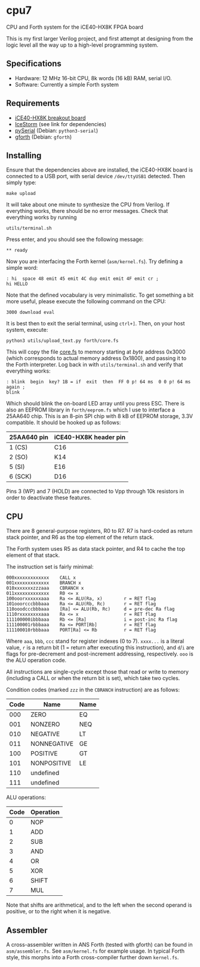 # cpu7
CPU and Forth system for the iCE40-HX8K FPGA board

This is my first larger Verilog project, and first attempt at designing from
the logic level all the way up to a high-level programming system.

## Specifications

 * Hardware: 12 MHz 16-bit CPU, 8k words (16 kB) RAM, serial I/O.
 * Software: Currently a simple Forth system

## Requirements

 * [iCE40-HX8K breakout board](http://www.latticesemi.com/en/Products/DevelopmentBoardsAndKits/iCE40HX8KBreakoutBoard.aspx)
 * [IceStorm](http://www.clifford.at/icestorm/) (see link for dependencies)
 * [pySerial](https://pythonhosted.org/pyserial/) (Debian: `python3-serial`)
 * [gforth](https://www.gnu.org/software/gforth/) (Debian: `gforth`)

## Installing

Ensure that the dependencies above are installed, the iCE40-HX8K board is
connected to a USB port, with serial device `/dev/ttyUSB1` detected. Then
simply type:

    make upload

It will take about one minute to synthesize the CPU from Verilog. If
everything works, there should be no error messages. Check that everything
works by running

    utils/terminal.sh

Press enter, and you should see the following message:

    ** ready

Now you are interfacing the Forth kernel (`asm/kernel.fs`). Try defining a
simple word:

    : hi  space 48 emit 45 emit 4C dup emit emit 4F emit cr ;
    hi HELLO

Note that the defined vocabulary is very minimalistic. To get something a bit
more useful, please execute the following command on the CPU:

    3000 download eval

It is best then to exit the serial terminal, using `ctrl+]`. Then, on your
host system, execute:

    python3 utils/upload_text.py forth/core.fs 

This will copy the file [core.fs](forth/core.fs) to memory starting at *byte*
address 0x3000 (which corresponds to actual memory address 0x1800), and
passing it to the Forth interpreter. Log back in with `utils/terminal.sh` and
verify that everything works:

    : blink  begin  key? 1B = if  exit  then  FF 0 p! 64 ms  0 0 p! 64 ms again ;
    blink

Which should blink the on-board LED array until you press ESC.
There is also an EEPROM library in `forth/eeprom.fs` which I use to interface
a 25AA640 chip.  This is an 8-pin SPI chip with 8 kB of EEPROM storage, 3.3V
compatible.  It should be hooked up as follows:

| 25AA640 pin | iCE40-HX8K header pin |
| ----------- | --------------------- |
| 1 (CS)      | C16                   |
| 2 (SO)      | K14                   |
| 5 (SI)      | E16                   |
| 6 (SCK)     | D16                   |

Pins 3 (WP) and 7 (HOLD) are connected to Vpp through 10k resistors in order
to deactivate these features.

## CPU

There are 8 general-purpose registers, R0 to R7.
R7 is hard-coded as return stack pointer, and R6 as the top element of the
return stack.

The Forth system uses R5 as data stack pointer, and R4 to cache the top
element of that stack.

The instruction set is fairly minimal:

    000xxxxxxxxxxxxx    CALL x
    001xxxxxxxxxxxxx    BRANCH x
    010xxxxxxxzzzaaa    CBRANCH x
    011xxxxxxxxxxxxx    R0 <= x
    100ooorxxxxxxaaa    Ra <= ALU(Ra, x)        r = RET flag
    101ooorcccbbbaaa    Ra <= ALU(Rb, Rc)       r = RET flag
    110ooodcccbbbaaa    [Ra] <= ALU(Rb, Rc)     d = pre-dec Ra flag
    1110rxxxxxxxxaaa    Ra <= x                 r = RET flag
    111100000ibbbaaa    Rb <= [Ra]              i = post-inc Ra flag
    111100001rbbbaaa    Ra <= PORT[Rb]          r = RET flag
    111100010rbbbaaa    PORT[Ra] <= Rb          r = RET flag

Where `aaa`, `bbb`, `ccc` stand for register indexes (0 to 7). `xxxx...` is a
literal value, `r` is a return bit (1 = return after executing this
instruction), and `d`/`i` are flags for pre-decrement and post-increment
addressing, respectively. `ooo` is the ALU operation code.

All instructions are single-cycle except those that read or write to memory
(including a CALL or when the return bit is set), which take two cycles.

Condition codes (marked `zzz` in the `CBRANCH` instruction) are as follows:

Code  |  Name     | Name
----- | --------- | ----------
000   | ZERO      | EQ
001   | NONZERO   | NEQ
010   | NEGATIVE  | LT
011   | NONNEGATIVE | GE
100   | POSITIVE    | GT
101   | NONPOSITIVE | LE
110   | undefined   |
111   | undefined   |

ALU operations:

Code | Operation
---- | ---------
0    |  NOP
1    |  ADD
2    |  SUB
3    |  AND
4    |  OR
5    |  XOR
6    |  SHIFT
7    |  MUL

Note that shifts are arithmetical, and to the left when the second operand is
positive, or to the right when it is negative.

## Assembler

A cross-assembler written in ANS Forth (tested with gforth) can be found in
`asm/assembler.fs`. See `asm/kernel.fs` for example usage. In typical Forth
style, this morphs into a Forth cross-compiler further down `kernel.fs`.

